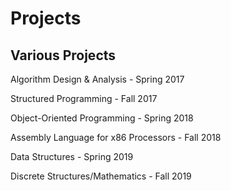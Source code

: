 # Projects
Various Projects
-------------------
Algorithm Design & Analysis - Spring 2017


Structured Programming  - Fall 2017


Object-Oriented Programming - Spring 2018


Assembly Language for x86 Processors - Fall 2018


Data Structures - Spring 2019


Discrete Structures/Mathematics - Fall 2019


